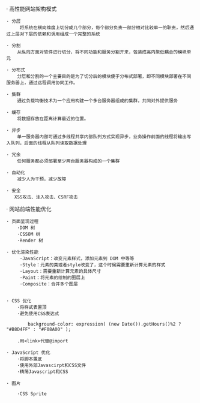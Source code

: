 
· 高性能网站架构模式

    · 分层
         将系统在横向维度上切分成几个部分，每个部分负责一部分相对比较单一的职责，然后通过上层对下层的依赖和调用组成一个完整的系统
   
    · 分割
        从纵向方面对软件进行切分，将不同功能和服务分割开来，包装成高内聚低耦合的模块单元
    
    · 分布式
        分层和分割的一个主要目的是为了切分后的模块便于分布式部署，即不同模块部署在不同服务器上，通过远程调用协同工作。
    
    · 集群
        通过负载均衡技术为一个应用构建一个多台服务器组成的集群，共同对外提供服务
    
    · 缓存
        将数据存放在距离计算最近的位置。
    
    · 异步
        单一服务器内部可通过多线程共享内部队列方式实现异步，业务操作前面的线程将输出写入队列，后面的线程从队列读取数据处理
    
    · 冗余
        任何服务都必须部署至少两台服务器构成的一个集群
    
    · 自动化
        减少人为干预，减少故障
    
    · 安全
       XSS攻击、注入攻击、CSRF攻击
        

· 网站前端性能优化
    
    · 页面呈现过程
        ·DOM 树
        ·CSSOM 树
        ·Render 树
    
    · 优化渲染性能
         ·JavaScript：改变元素样式，添加元素到 DOM 中等等
         ·Style：元素的类或者style改变了，这个时候需要重新计算元素的样式
         ·Layout：需要重新计算元素的具体尺寸 
         ·Paint：将元素的绘制的图层上
         ·Composite：合并多个图层
    
    
    · CSS 优化
        ·将样式表置顶
        ·避免使用CSS表达式
        
            background-color: expression( (new Date()).getHours()%2 ? "#B8D4FF" : "#F08A00" );
            
        .用<link>代替@import
        
    · JavaScript 优化
        ·将脚本置底
        ·使用外部Javascirpt和CSS文件
        ·精简Javascript和CSS
        
    · 图片
    
        ·CSS Sprite



